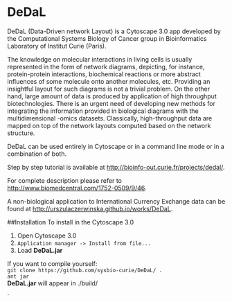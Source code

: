 # DeDaL

DeDaL (Data-Driven network Layout) is a Cytoscape 3.0 app developed by the Computational Systems Biology of Cancer group in Bioinformatics Laboratory of Institut Curie (Paris).

The knowledge on molecular interactions in living cells is usually represented in the form of network diagrams, depicting, for instance, protein-protein interactions, biochemical reactions or more abstract influences of some molecule onto another molecules, etc. Providing an insightful layout for such diagrams is not a trivial problem. On the other hand, large amount of data is produced by application of high throughput biotechnologies. There is an urgent need of developing new methods for integrating the information provided in biological diagrams with the multidimensional -omics datasets. Classically, high-throughput data are mapped on top of the network layouts computed based on the network structure.

DeDaL can be used entirely in Cytoscape or in a command line mode or in a combination of both.

Step by step tutorial is available at http://bioinfo-out.curie.fr/projects/dedal/.

For complete description please refer to http://www.biomedcentral.com/1752-0509/9/46.

A non-biological application to International Currency Exchange data can be found at http://urszulaczerwinska.github.io/works/DeDaL.

##Installation
To install in the Cytoscape 3.0   
1. Open Cytoscape 3.0  
2. `Application manager -> Install from file...`   
3. Load **DeDaL.jar**  

If you want to compile yourself:  
`git clone https://github.com/sysbio-curie/DeDaL/ .`  
`ant jar`  
**DeDaL.jar** will appear in ./build/  



`

